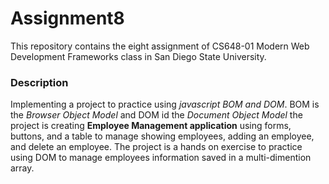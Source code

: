 # Assignment8

This repository contains the eight assignment of CS648-01 Modern Web Development Frameworks class in San Diego State University.

 ### **Description**
 Implementing a project to practice using  _javascript BOM and DOM_. BOM is the _Browser Object Model_ and DOM id the _Document Object Model_ the project is creating **Employee Management application** using forms, buttons, and a table to manage showing employees, adding an employee, and delete an employee. The project is a hands on exercise to practice using DOM to manage employees information saved in a multi-dimention array.

 
